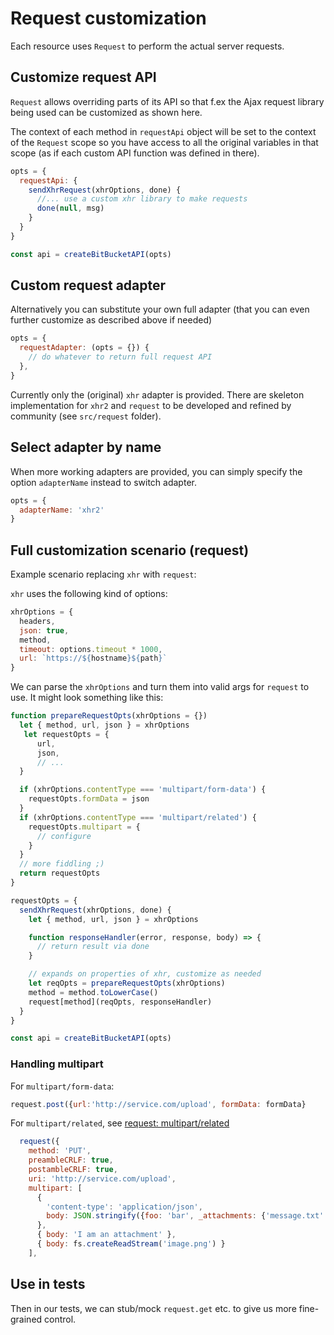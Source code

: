 # Request customization

Each resource uses `Request` to perform the actual server requests.

## Customize request API

`Request` allows overriding parts of its API so that f.ex the Ajax request library being used can be customized as shown here.

The context of each method in `requestApi` object will be set to the context of the `Request` scope so you have access to all the original variables in that scope (as if each custom API function was defined in there).

```js
opts = {
  requestApi: {
    sendXhrRequest(xhrOptions, done) {
      //... use a custom xhr library to make requests
      done(null, msg)
    }
  }
}

const api = createBitBucketAPI(opts)
```

## Custom request adapter

Alternatively you can substitute your own full adapter (that you can even further customize as described above if needed)

```js
opts = {
  requestAdapter: (opts = {}) {
    // do whatever to return full request API
  },
}
```

Currently only the (original) `xhr` adapter is provided.
There are skeleton implementation for `xhr2` and `request` to be developed and refined by community (see `src/request` folder).

## Select adapter by name

When more working adapters are provided, you can simply specify the option `adapterName` instead to switch adapter.

```js
opts = {
  adapterName: 'xhr2'
}
```

## Full customization scenario (request)

Example scenario replacing `xhr` with `request`:

`xhr` uses the following kind of options:

```js
xhrOptions = {
  headers,
  json: true,
  method,
  timeout: options.timeout * 1000,
  url: `https://${hostname}${path}`
}
```

We can parse the `xhrOptions` and turn them into valid args for `request` to use.
It might look something like this:

```js
function prepareRequestOpts(xhrOptions = {})
  let { method, url, json } = xhrOptions
   let requestOpts = {
      url,
      json,
      // ...
  }

  if (xhrOptions.contentType === 'multipart/form-data') {
    requestOpts.formData = json
  }
  if (xhrOptions.contentType === 'multipart/related') {
    requestOpts.multipart = {
      // configure
    }
  }
  // more fiddling ;)
  return requestOpts
}

requestOpts = {
  sendXhrRequest(xhrOptions, done) {
    let { method, url, json } = xhrOptions

    function responseHandler(error, response, body) => {
      // return result via done
    }

    // expands on properties of xhr, customize as needed
    let reqOpts = prepareRequestOpts(xhrOptions)
    method = method.toLowerCase()
    request[method](reqOpts, responseHandler)
  }
}

const api = createBitBucketAPI(opts)
```

### Handling multipart

For `multipart/form-data`:

```js
request.post({url:'http://service.com/upload', formData: formData}
```

For `multipart/related`, see [request: multipart/related](https://www.npmjs.com/package/request#multipartrelated)

```js
  request({
    method: 'PUT',
    preambleCRLF: true,
    postambleCRLF: true,
    uri: 'http://service.com/upload',
    multipart: [
      {
        'content-type': 'application/json',
        body: JSON.stringify({foo: 'bar', _attachments: {'message.txt': {follows: true, length: 18, 'content_type': 'text/plain' }}})
      },
      { body: 'I am an attachment' },
      { body: fs.createReadStream('image.png') }
    ],
```

## Use in tests

Then in our tests, we can stub/mock `request.get` etc. to give us more fine-grained control.
